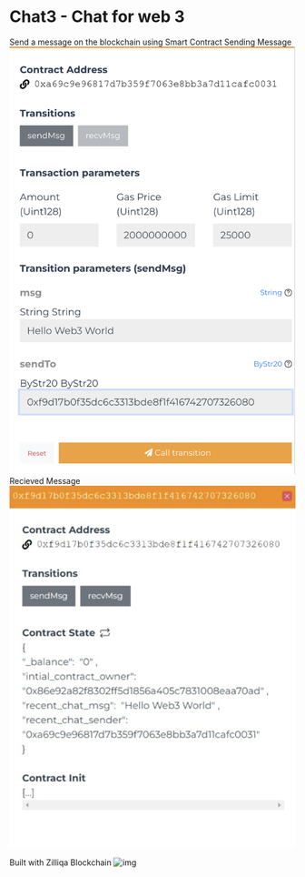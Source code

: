 # Chat3 - Chat for web 3

Send a message on the blockchain using Smart Contract
Sending Message
![img](/demo/2.png)
Recieved Message 
![img](/demo/4.png)

Built with Zilliqa Blockchain
![img](/demo/1.png)